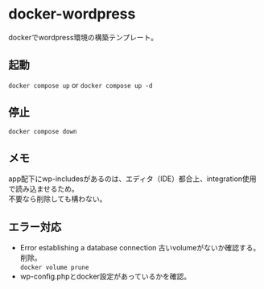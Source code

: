 # docker-wordpress
dockerでwordpress環境の構築テンプレート。

## 起動
`docker compose up` or `docker compose up -d`

## 停止
`docker compose down`

## メモ
app配下にwp-includesがあるのは、エディタ（IDE）都合上、integration使用で読み込ませるため。  
不要なら削除しても構わない。

## エラー対応
- Error establishing a database connection
古いvolumeがないか確認する。削除。  
`docker volume prune`
- wp-config.phpとdocker設定があっているかを確認。
